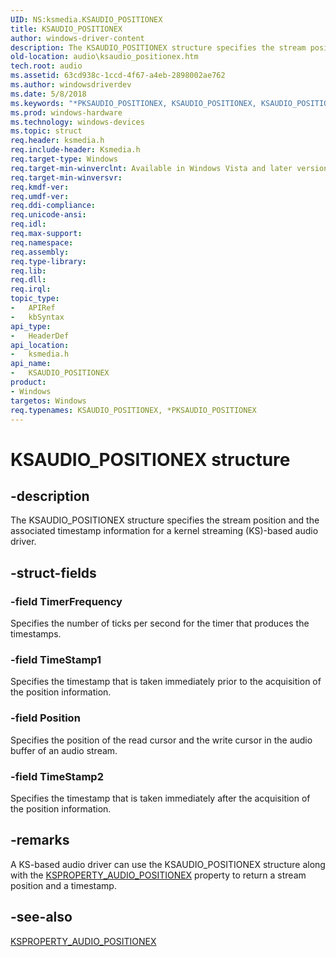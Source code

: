 ```yaml
---
UID: NS:ksmedia.KSAUDIO_POSITIONEX
title: KSAUDIO_POSITIONEX
author: windows-driver-content
description: The KSAUDIO_POSITIONEX structure specifies the stream position and the associated timestamp information for a kernel streaming (KS)-based audio driver.
old-location: audio\ksaudio_positionex.htm
tech.root: audio
ms.assetid: 63cd938c-1ccd-4f67-a4eb-2898002ae762
ms.author: windowsdriverdev
ms.date: 5/8/2018
ms.keywords: "*PKSAUDIO_POSITIONEX, KSAUDIO_POSITIONEX, KSAUDIO_POSITIONEX structure [Audio Devices], PKSAUDIO_POSITIONEX, PKSAUDIO_POSITIONEX structure pointer [Audio Devices], aud-prop_9a418d76-9a4f-4626-b6db-64ed4fcedb18.xml, audio.ksaudio_positionex, ksmedia/KSAUDIO_POSITIONEX, ksmedia/PKSAUDIO_POSITIONEX"
ms.prod: windows-hardware
ms.technology: windows-devices
ms.topic: struct
req.header: ksmedia.h
req.include-header: Ksmedia.h
req.target-type: Windows
req.target-min-winverclnt: Available in Windows Vista and later versions of Windows.
req.target-min-winversvr: 
req.kmdf-ver: 
req.umdf-ver: 
req.ddi-compliance: 
req.unicode-ansi: 
req.idl: 
req.max-support: 
req.namespace: 
req.assembly: 
req.type-library: 
req.lib: 
req.dll: 
req.irql: 
topic_type:
-	APIRef
-	kbSyntax
api_type:
-	HeaderDef
api_location:
-	ksmedia.h
api_name:
-	KSAUDIO_POSITIONEX
product:
- Windows
targetos: Windows
req.typenames: KSAUDIO_POSITIONEX, *PKSAUDIO_POSITIONEX
---
```


# KSAUDIO_POSITIONEX structure


## -description


The KSAUDIO_POSITIONEX structure specifies the stream position and the associated timestamp information for a kernel streaming (KS)-based audio driver.


## -struct-fields




### -field TimerFrequency

Specifies the number of ticks per second for the timer that produces the timestamps.


### -field TimeStamp1

Specifies the timestamp that is taken immediately prior to the acquisition of the position information.


### -field Position

Specifies the position of the read cursor and the write cursor in the audio buffer of an audio stream.


### -field TimeStamp2

Specifies the timestamp that is taken immediately after the acquisition of the position information.


## -remarks



A KS-based audio driver can use the KSAUDIO_POSITIONEX structure along with the <a href="https://msdn.microsoft.com/library/windows/hardware/ff537298">KSPROPERTY_AUDIO_POSITIONEX</a> property to return a stream position and a timestamp.




## -see-also




<a href="https://msdn.microsoft.com/library/windows/hardware/ff537298">KSPROPERTY_AUDIO_POSITIONEX</a>
 

 

